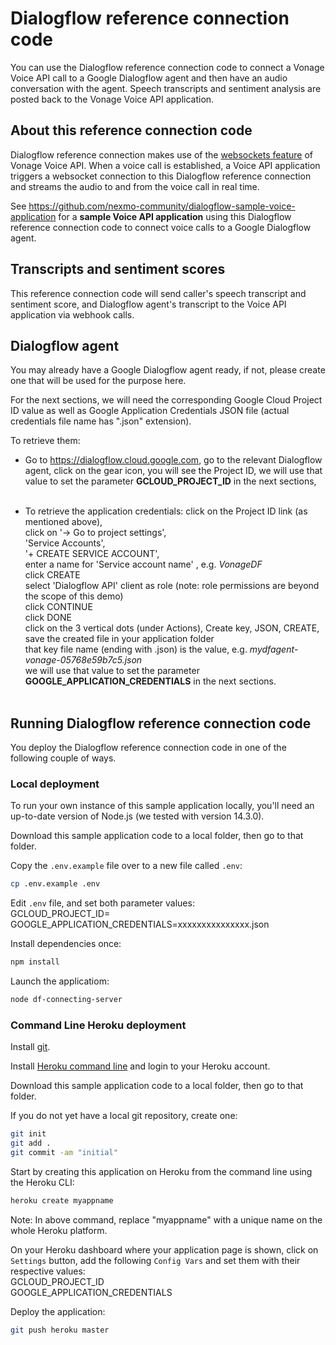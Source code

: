 # Dialogflow reference connection code

You can use the Dialogflow reference connection code to connect a Vonage Voice API call to a Google Dialogflow agent and then have an audio conversation with the agent. Speech transcripts and sentiment analysis are posted back to the Vonage Voice API application.

## About this reference connection code

Dialogflow reference connection makes use of the [websockets feature](https://docs.nexmo.com/voice/voice-api/websockets) of Vonage Voice API. When a voice call is established, a Voice API application triggers a websocket connection to this Dialogflow reference connection and streams the audio to and from the voice call in real time.

See https://github.com/nexmo-community/dialogflow-sample-voice-application for a **sample Voice API application** using this Dialogflow reference connection code to connect voice calls to a Google Dialogflow agent.

## Transcripts and sentiment scores

This reference connection code will send caller's speech transcript and sentiment score, and Dialogflow agent's transcript to the Voice API application via webhook calls.

## Dialogflow agent

You may already have a Google Dialogflow agent ready, if not, please create one that will be used for the purpose here.

For the next sections, we will need the corresponding Google Cloud Project ID value as well as Google Application Credentials JSON file (actual credentials file name has ".json" extension).

To retrieve them:</br>
- Go to https://dialogflow.cloud.google.com, go to the relevant Dialogflow agent, click on the gear icon, you will see the Project ID, we will use that value to set the parameter **GCLOUD_PROJECT_ID** in the next sections,</br></br>

- To retrieve the application credentials:
click on the Project ID link (as mentioned above),</br>
click on '-> Go to project settings',</br>
'Service Accounts',</br>
'+ CREATE SERVICE ACCOUNT',</br>
enter a name for 'Service account name' , e.g. *VonageDF*</br> 
click CREATE</br>
select 'Dialogflow API' client as role (note: role permissions are beyond the scope of this demo)</br>
click CONTINUE</br>
click DONE</br>
click on the 3 vertical dots (under Actions), Create key, JSON, CREATE, save the created file in your application folder</br>
that key file name (ending with .json) is the value, e.g. *mydfagent-vonage-05768e59b7c5.json*</br>
we will use that value to set the parameter **GOOGLE_APPLICATION_CREDENTIALS** in the next sections.</br></br>

## Running Dialogflow reference connection code

You deploy the Dialogflow reference connection code in one of the following couple of ways.

### Local deployment

To run your own instance of this sample application locally, you'll need an up-to-date version of Node.js (we tested with version 14.3.0).

Download this sample application code to a local folder, then go to that folder.

Copy the `.env.example` file over to a new file called `.env`:
```bash
cp .env.example .env
```

Edit `.env` file, and set both parameter values:</br>
GCLOUD_PROJECT_ID= </br>
GOOGLE_APPLICATION_CREDENTIALS=xxxxxxxxxxxxxxx.json</br>

Install dependencies once:
```bash
npm install
```

Launch the applicatiom:
```bash
node df-connecting-server
```

### Command Line Heroku deployment

Install [git](https://git-scm.com/downloads).

Install [Heroku command line](https://devcenter.heroku.com/categories/command-line) and login to your Heroku account.

Download this sample application code to a local folder, then go to that folder.

If you do not yet have a local git repository, create one:</br>
```bash
git init
git add .
git commit -am "initial"
```

Start by creating this application on Heroku from the command line using the Heroku CLI:

```bash
heroku create myappname
```

Note: In above command, replace "myappname" with a unique name on the whole Heroku platform.

On your Heroku dashboard where your application page is shown, click on `Settings` button,
add the following `Config Vars` and set them with their respective values:</br>
GCLOUD_PROJECT_ID</br>
GOOGLE_APPLICATION_CREDENTIALS</br>

Deploy the application:

```bash
git push heroku master
```
